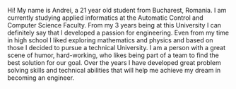 Hi! My name is Andrei, a 21 year old student from Bucharest, Romania. 
I am currently studying applied informatics at the Automatic Control and Computer Science Faculty. From my 3 years being at this University I can definitely say that I developed a passion for engineering. Even from my time in high school I liked exploring mathematics and physics and based on those I decided to pursue a technical University. 
I am a person with a great scene of humor, hard-working, who likes being part of a team to find the best solution for our goal. Over the years I have developed great problem solving skills and technical abilities that will help me achieve my dream in becoming an engineer. 

